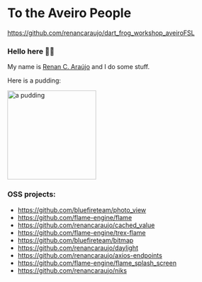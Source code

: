 # To the Aveiro People

https://github.com/renancaraujo/dart_frog_workshop_aveiroFSL


### Hello here ✌🏽

My name is [Renan C. Araújo](https://caraujo.me) and I do some stuff.

Here is a pudding:

<img alt="a pudding" src="http://pudim.com.br/pudim.jpg" width="200" />

### OSS projects:

- https://github.com/bluefireteam/photo_view
- https://github.com/flame-engine/flame
- https://github.com/renancaraujo/cached_value
- https://github.com/flame-engine/trex-flame
- https://github.com/bluefireteam/bitmap
- https://github.com/renancaraujo/daylight
- https://github.com/renancaraujo/axios-endpoints
- https://github.com/flame-engine/flame_splash_screen
- https://github.com/renancaraujo/niks
